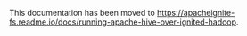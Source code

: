 This documentation has been moved to https://apacheignite-fs.readme.io/docs/running-apache-hive-over-ignited-hadoop.